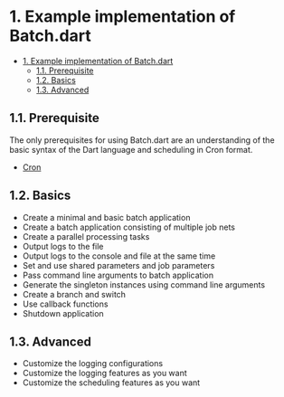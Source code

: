# 1. Example implementation of Batch.dart

<!-- TOC -->

- [1. Example implementation of Batch.dart](#1-example-implementation-of-batchdart)
  - [1.1. Prerequisite](#11-prerequisite)
  - [1.2. Basics](#12-basics)
  - [1.3. Advanced](#13-advanced)

<!-- /TOC -->

## 1.1. Prerequisite

The only prerequisites for using Batch.dart are an understanding of the basic syntax of the Dart language and scheduling in Cron format.

- [Cron](https://en.wikipedia.org/wiki/Cron)

## 1.2. Basics

- Create a minimal and basic batch application
- Create a batch application consisting of multiple job nets
- Create a parallel processing tasks
- Output logs to the file
- Output logs to the console and file at the same time
- Set and use shared parameters and job parameters
- Pass command line arguments to batch application
- Generate the singleton instances using command line arguments
- Create a branch and switch
- Use callback functions
- Shutdown application

## 1.3. Advanced

- Customize the logging configurations
- Customize the logging features as you want
- Customize the scheduling features as you want
